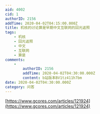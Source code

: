 ```yaml
---
aid: 4002
cid: 1
authorID: 2156
addTime: 2020-04-02T04:15:00.000Z
title: 机核的讨论算是早期中文互联网的回光返照
tags:
    - 机核
    - 回光返照
    - 中文
    - 互联网
    - 算是
comments:
    -
        authorID: 2156
        addTime: 2020-04-02T04:30:00.000Z
        content: b站版本BV1tz411h7bm
date: 2020-04-02T04:30:00.000Z
category: 问答
---
```


[https://www.gcores.com/articles/121924](https://www.gcores.com/articles/121924)
